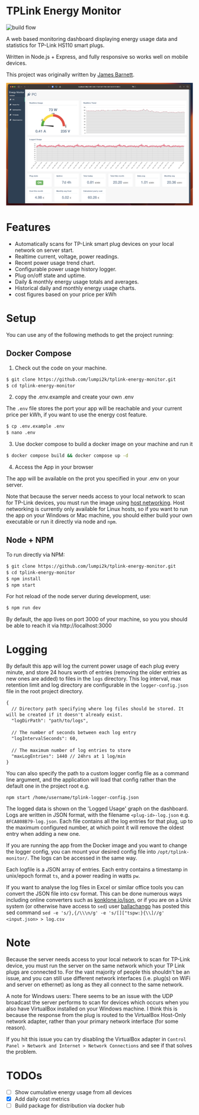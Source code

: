 # TPLink Energy Monitor

![build flow](https://github.com/lumpi2k/tplink-energy-monitor/actions/workflows/build.yml/badge.svg)

A web based monitoring dashboard displaying energy usage data and statistics for TP-Link HS110 smart plugs.

Written in Node.js + Express, and fully responsive so works well on mobile devices.

This project was originally written by [James Barnett](https://github.com/jamesbarnett91/tplink-energy-monitor).

![Screenshot](./assets/monitor.png "Screenshot")

# Features
- Automatically scans for TP-Link smart plug devices on your local network on server start.
- Realtime current, voltage, power readings.
- Recent power usage trend chart.
- Configurable power usage history logger.
- Plug on/off state and uptime.
- Daily & monthly energy usage totals and averages.
- Historical daily and monthly energy usage charts.
- cost figures based on your price per kWh

# Setup
You can use any of the following methods to get the project running:

## Docker Compose
1. Check out the code on your machine.

```sh
$ git clone https://github.com/lumpi2k/tplink-energy-monitor.git
$ cd tplink-energy-monitor
```

2. copy the .env.example and create your own .env

The ``.env`` file stores the port your app will be reachable and your current price per kWh, if you want to use the energy cost feature.

```sh
$ cp .env.example .env
$ nano .env
```
3. Use docker compose to build a docker image on your machine and run it

```sh
$ docker compose build && docker compose up -d
```

4. Access the App in your browser

The app will be available on the prot you specified in your .env on your server.

Note that because the server needs access to your local network to scan for TP-Link devices, you must run the image using [host networking](https://docs.docker.com/network/host/). Host networking is currently only available for Linux hosts, so if you want to run the app on your Windows or Mac machine, you should either build your own executable or run it directly via node and ``npm``.

## Node + NPM

To run directly via NPM:
```sh
$ git clone https://github.com/lumpi2k/tplink-energy-monitor.git
$ cd tplink-energy-monitor
$ npm install
$ npm start
```
For hot reload of the node server during development, use:

```sh
$ npm run dev
```
By default, the app lives on port 3000 of your machine, so you you should be able to reach it via http://localhost:3000

# Logging
By default this app will log the current power usage of each plug every minute, and store 24 hours worth of entries (removing the older entries as new ones are added) to files in the ``logs`` directory. This log interval, max retention limit and log directory are configurable in the `logger-config.json` file in the root project directory.
```
{
  // Directory path specifying where log files should be stored. It will be created if it doesn't already exist.
  "logDirPath": "path/to/logs",

  // The number of seconds between each log entry
  "logIntervalSeconds": 60,

  // The maximum number of log entries to store
  "maxLogEntries": 1440 // 24hrs at 1 log/min
}
```

You can also specify the path to a custom logger config file as a command line argument, and the application will load that config rather than the default one in the project root e.g.
```
npm start /home/username/tplink-logger-config.json
```

The logged data is shown on the 'Logged Usage' graph on the dashboard.
Logs are written in JSON format, with the filename `<plug-id>-log.json` e.g. `8FCA808B79-log.json`. Each file contains all the log entries for that plug, up to the maximum configured number, at which point it will remove the oldest entry when adding a new one.

If you are running the app from the Docker image and you want to change the logger config, you can mount your desired config file into `/opt/tplink-monitor/`. The logs can be accessed in the same way.

Each logfile is a JSON array of entries. Each entry contains a timestamp in unix/epoch format `ts`, and a power reading in watts `pw`.

If you want to analyse the log files in Excel or similar office tools you can convert the JSON file into csv format. This can be done numerous ways including online converters such as [konklone.io/json](https://konklone.io/json/), or if you are on a Unix system (or otherwise have access to `sed`) user [ballachango](https://github.com/jamesbarnett91/tplink-energy-monitor/issues/6#issuecomment-433663873) has posted this sed command `sed -e 's/},{/\\\n/g' -e 's/[]["tspw:}{\\]//g' <input.json> > log.csv`

# Note
Because the server needs access to your local network to scan for TP-Link device, you must run the server on the same network which your TP Link plugs are connected to. For the vast majority of people this shouldn't be an issue, and you can still use different network interfaces (i.e. plug(s) on WiFi and server on ethernet) as long as they all connect to the same network.

A note for Windows users: There seems to be an issue with the UDP broadcast the server performs to scan for devices which occurs when you also have VirtualBox installed on your Windows machine. I think this is because the response from the plug is routed to the VirtualBox Host-Only network adapter, rather than your primary network interface (for some reason).

If you hit this issue you can try disabling the VirtualBox adapter in `Control Panel > Network and Internet > Network Connections` and see if that solves the problem.

# TODOs
- [ ] Show cumulative energy usage from all devices
- [x] Add daily cost metrics
- [ ] Build package for distribution via docker hub
